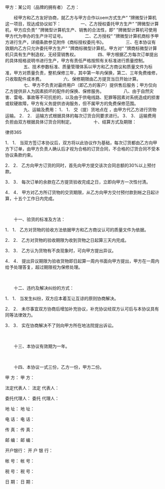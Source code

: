 
 


甲方：某公司（品牌的拥有者） 
乙方： 

　　经甲方和乙方友好协商，就乙方与甲方合作以oem方式生产“ ”牌微型计算机这一项目，现达成协议如下： 
　　 
　　一、乙方授权委托甲方生产“ ”牌微型计算机，甲方应负责“ ”牌微型计算机生产、销售的合法性，即“ ”牌微型计算机可使用甲方代为申办的生产许可证号。 
　　 
　　二、乙方授权“ ”牌微型计算机商标予甲方进行生产，详细条款参见附件《商标授权委托书》。 
　　 
　　三、在本协议有效期内乙方只允许委托甲方生产“ ”牌商标微型计算机，甲方对“ ”牌商标微型计算机只具有生产制造权，无经营销售权。 
　　 
　　四、甲方根据乙方每次订单提出的具体规格说明书进行生产，甲方有责任严格按照有关标准进行质量控制。 
　　 
　　五、技术参数标准、质量管理体系以甲方和乙方商议和质量文件为标准，甲方对质量负责，整机保修三年，其中第一年内保换，第二、三年免费维修，只收取配件成本费。 
　　 
　　六、保修期限由乙方提货当日开始计算。 
　　 
　　七、甲方不负责对最终用户（即乙方的客户）提供售后服务；甲方仅向乙方提供非人为因素损坏的配件的保换、保修服务。 
　　 
　　八、由于自然灾害、雷电、事故等不可抗拒的，以及由于供电线路、犯罪等因素对系统造成的损害或软硬故障，甲方有义务提供咨询服务，但不属甲方的免费保修范围。 
　　 
　　九、运输及费用： 
1． 1． 交（提）货地点在 ，由甲方代乙方进行货物运输。 
2． 2． 运输方式根据具体的每次订货合同要求进行。 
3． 3． 运输费用负担由双方根据具体订货合同制定。 
　　 
　　十、结算方式及期限： 




 
律师365






1． 1． 当双方签订本协议后，双方将以此协议作为基础，每次订货都由乙方向甲方下订单，由甲方负责人确认后才视为合格的订货合同，不合格的订货合同不受本协议条款约束。 

2． 2． 乙方向甲方订货的同时，首先向甲方提交该次合同总额的30%以上预付款。 

3． 3． 每次订单的余款在乙方提货验收完成之日，立即向甲方一次性付清。 

4． 4． 甲方对乙方所订货物的交货期限，从乙方向甲方交付预付款到帐之日起计算，十五个工作日内完成。 

　　 

　　十一、验货的标准及方法： 

1． 1． 乙方对货物的验收方法依据甲方和乙方商议认可的质量文件为依据。 

2． 2． 乙方对货物的验收期限为收到货物之日起算三天内完成。 

3． 3． 乙方认为货物有不良现象时，可向甲方提出异议。 

4． 4． 提出异议期限为验收货物即日起算一周内书面向甲方提出，甲方在一周内给予处理答复，超过期限视为保修处理。 

　　 

　　十二、违约及解决纠纷的方式： 

1． 1． 当发生纠纷，双方应本着互让互谅的原则协商解决。 

2． 2． 未尽事宜双方协商后增加补充协议，补充协议经双方认可后与本协议具有同等法律效力。 

3． 3． 实在协商解决不了则向甲方所在地法院提出诉讼。 

　　 

　　十三、本协议有效期为一年。 

　　 

　　十四、本协议一式三份，乙方一份，甲方二份。 

甲 方： 甲 方： 

法定代表人： 法定 代表人： 

委托代理人： 委托 代理人： 

地 址： 地 址： 

电 话： 电 话： 

传 真： 传 真： 

邮 编： 邮 编： 

开户银行： 开 户 银 行： 

帐 号： 帐 号： 

税 号： 税 号： 

日 期： 日 期：


 


 

 
 
 
 
 
  


  
 

  


  


  
 
 
 
 

